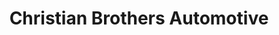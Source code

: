 ---
title: "Christian Brothers Automotive"
url: /parker/christian-brothers-automotive-south-parker-road/
shop: car repair
---